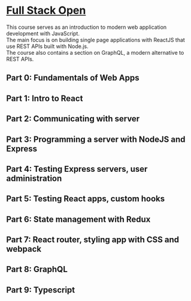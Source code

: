 <h1><a href="https://fullstackopen.com/en">Full Stack Open</a></h1>

This course serves as an introduction to modern web application development with JavaScript. <br>
The main focus is on building single page applications with ReactJS that use REST APIs built with Node.js. <br>
The course also contains a section on GraphQL, a modern alternative to REST APIs.

<h2>Part 0: Fundamentals of Web Apps</h2>
<h2>Part 1: Intro to React</h2>
<h2>Part 2: Communicating with server</h2>
<h2>Part 3: Programming a server with NodeJS and Express</h2>
<h2>Part 4: Testing Express servers, user administration</h2>
<h2>Part 5: Testing React apps, custom hooks</h2>
<h2>Part 6: State management with Redux</h2>
<h2>Part 7: React router, styling app with CSS and webpack</h2>
<h2>Part 8: GraphQL</h2>
<h2>Part 9: Typescript</h2>
